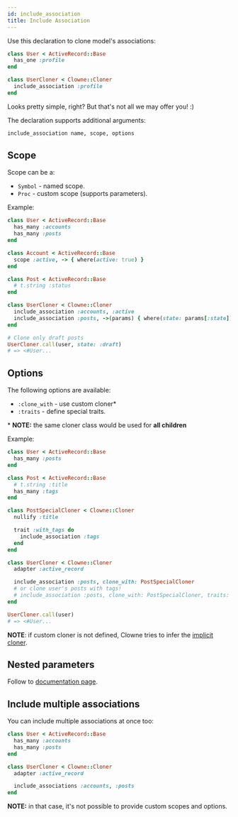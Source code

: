 ```yaml
---
id: include_association
title: Include Association
---
```


Use this declaration to clone model's associations:

```ruby
class User < ActiveRecord::Base
  has_one :profile
end

class UserCloner < Clowne::Cloner
  include_association :profile
end
```

Looks pretty simple, right? But that's not all we may offer you! :)

The declaration supports additional arguments:

```ruby
include_association name, scope, options
```

## Scope

Scope can be a:
- `Symbol` - named scope.
- `Proc` - custom scope (supports parameters).

Example:

```ruby
class User < ActiveRecord::Base
  has_many :accounts
  has_many :posts
end

class Account < ActiveRecord::Base
  scope :active, -> { where(active: true) }
end

class Post < ActiveRecord::Base
  # t.string :status
end

class UserCloner < Clowne::Cloner
  include_association :accounts, :active
  include_association :posts, ->(params) { where(state: params[:state]) if params[:state] }
end

# Clone only draft posts
UserCloner.call(user, state: :draft)
# => <#User...
```

## Options

The following options are available:
- `:clone_with` - use custom cloner\*
- `:traits` - define special traits.

\* **NOTE:** the same cloner class would be used for **all children**

Example:

```ruby
class User < ActiveRecord::Base
  has_many :posts
end

class Post < ActiveRecord::Base
  # t.string :title
  has_many :tags
end
```

```ruby
class PostSpecialCloner < Clowne::Cloner
  nullify :title

  trait :with_tags do
    include_association :tags
  end
end

class UserCloner < Clowne::Cloner
  adapter :active_record

  include_association :posts, clone_with: PostSpecialCloner
  # or clone user's posts with tags!
  # include_association :posts, clone_with: PostSpecialCloner, traits: :with_tags
end

UserCloner.call(user)
# => <#User...
```

**NOTE**: if custom cloner is not defined, Clowne tries to infer the [implicit cloner](implicit_cloner.md).

## Nested parameters

Follow to [documentation page](parameters.md).

## Include multiple associations

You can include multiple associations at once too:

```ruby
class User < ActiveRecord::Base
  has_many :accounts
  has_many :posts
end

class UserCloner < Clowne::Cloner
  adapter :active_record

  include_associations :accounts, :posts
end
```

**NOTE:** in that case, it's not possible to provide custom scopes and options.
